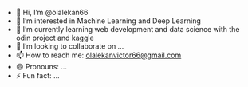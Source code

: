 - 👋 Hi, I’m @olalekan66
- 👀 I’m interested in Machine Learning and Deep Learning
- 🌱 I’m currently learning web development and data science with the odin project and kaggle
- 💞️ I’m looking to collaborate on ...
- 📫 How to reach me: olalekanvictor66@gmail.com
- 😄 Pronouns: ...
- ⚡ Fun fact: ...

<!---
olalekan66/olalekan66 is a ✨ special ✨ repository because its `README.md` (this file) appears on your GitHub profile.
You can click the Preview link to take a look at your changes.
--->
